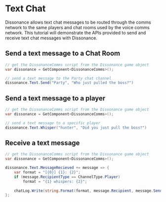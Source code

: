 # Text Chat

Dissonance allows text chat messages to be routed through the comms network to the same players and chat rooms used by the voice comms network. This tutorial will demonstrate the APIs provided to send and receive text chat messages with Dissonance.

## Send a text message to a Chat Room

```csharp
// get the DissonanceComms script from the Dissonance game object
var dissonance = GetComponent<DissonanceComms>();

// send a text message to the Party chat channel
dissonance.Text.Send("Party", "Who just pulled the boss?")
```

## Send a text message to a player

```csharp
// get the DissonanceComms script from the Dissonance game object
var dissonance = GetComponent<DissonanceComms>();

// send a text message to a specific player
dissonance.Text.Whisper("hunter", "Did you just pull the boss?")
```

## Receive a text message

```csharp
// get the DissonanceComms script from the Dissonance game object
var dissonance = GetComponent<DissonanceComms>();

dissonance.Text.MessageRecieved += message => {
    var format = "[{0}] {1}: {2}";
    if (message.RecipientType == ChannelType.Player)
        format = "{1} whispers: {2}";
    
    chatLog.Write(string.Format(format, message.Recipient, message.Sender, message.Message));
};
```